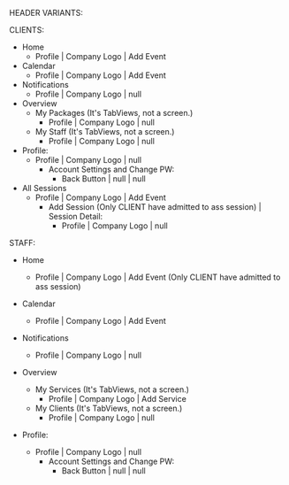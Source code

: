 HEADER VARIANTS:

CLIENTS:

- Home
  - Profile | Company Logo | Add Event
- Calendar
  - Profile | Company Logo | Add Event
- Notifications
  - Profile | Company Logo | null
- Overview
  - My Packages (It's TabViews, not a screen.)
    - Profile | Company Logo | null
  - My Staff (It's TabViews, not a screen.)
    - Profile | Company Logo | null
- Profile:
  - Profile | Company Logo | null
    - Account Settings and Change PW:
      - Back Button | null | null
- All Sessions
  - Profile | Company Logo | Add Event
    - Add Session (Only CLIENT have admitted to ass session) | Session Detail:
      - Profile | Company Logo | null

STAFF:

- Home
  - Profile | Company Logo | Add Event (Only CLIENT have admitted to ass session)
- Calendar
  - Profile | Company Logo | Add Event
- Notifications
  - Profile | Company Logo | null
- Overview

  - My Services (It's TabViews, not a screen.)
    - Profile | Company Logo | Add Service
  - My Clients (It's TabViews, not a screen.)
    - Profile | Company Logo | null

- Profile:
  - Profile | Company Logo | null
    - Account Settings and Change PW:
      - Back Button | null | null
